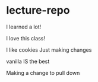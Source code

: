 # lecture-repo

I learned a lot!

I love this class!

I like cookies
Just making changes

vanilla
IS the best


Making a change to pull down